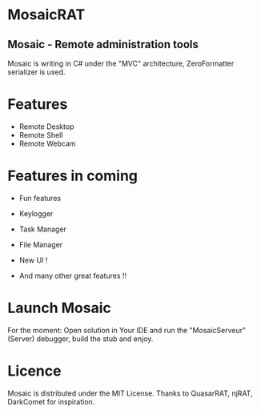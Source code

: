 # MosaicRAT

## Mosaic - Remote administration tools

Mosaic is writing in C# under the "MVC" architecture, ZeroFormatter serializer is used.

# Features

* Remote Desktop
* Remote Shell
* Remote Webcam

# Features in coming

* Fun features
* Keylogger
* Task Manager
* File Manager

* New UI !
* And many other great features !!

# Launch Mosaic

For the moment: Open solution in Your IDE and run the "MosaicServeur"(Server) debugger, build the stub and enjoy.

# Licence

Mosaic is distributed under the MIT License. Thanks to QuasarRAT, njRAT, DarkComet for inspiration.
